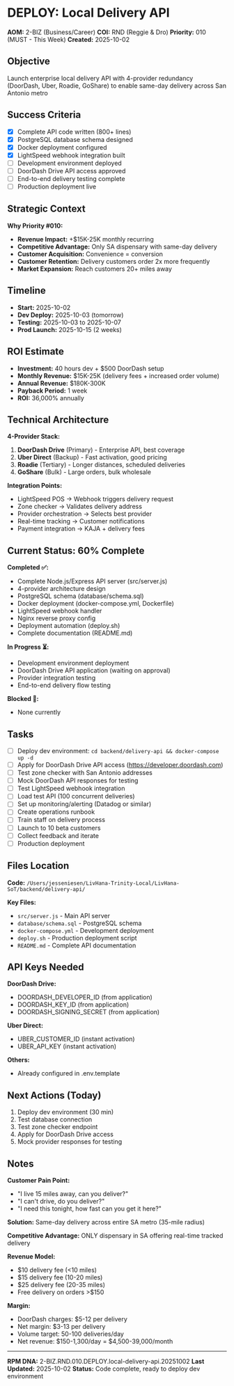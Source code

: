 # DEPLOY: Local Delivery API

**AOM:** 2-BIZ (Business/Career)
**COI:** RND (Reggie & Dro)
**Priority:** 010 (MUST - This Week)
**Created:** 2025-10-02

## Objective
Launch enterprise local delivery API with 4-provider redundancy (DoorDash, Uber, Roadie, GoShare) to enable same-day delivery across San Antonio metro

## Success Criteria
- [x] Complete API code written (800+ lines)
- [x] PostgreSQL database schema designed
- [x] Docker deployment configured
- [x] LightSpeed webhook integration built
- [ ] Development environment deployed
- [ ] DoorDash Drive API access approved
- [ ] End-to-end delivery testing complete
- [ ] Production deployment live

## Strategic Context
**Why Priority #010:**
- **Revenue Impact:** +$15K-25K monthly recurring
- **Competitive Advantage:** Only SA dispensary with same-day delivery
- **Customer Acquisition:** Convenience = conversion
- **Customer Retention:** Delivery customers order 2x more frequently
- **Market Expansion:** Reach customers 20+ miles away

## Timeline
- **Start:** 2025-10-02
- **Dev Deploy:** 2025-10-03 (tomorrow)
- **Testing:** 2025-10-03 to 2025-10-07
- **Prod Launch:** 2025-10-15 (2 weeks)

## ROI Estimate
- **Investment:** 40 hours dev + $500 DoorDash setup
- **Monthly Revenue:** $15K-25K (delivery fees + increased order volume)
- **Annual Revenue:** $180K-300K
- **Payback Period:** 1 week
- **ROI:** 36,000% annually

## Technical Architecture
**4-Provider Stack:**
1. **DoorDash Drive** (Primary) - Enterprise API, best coverage
2. **Uber Direct** (Backup) - Fast activation, good pricing
3. **Roadie** (Tertiary) - Longer distances, scheduled deliveries
4. **GoShare** (Bulk) - Large orders, bulk wholesale

**Integration Points:**
- LightSpeed POS → Webhook triggers delivery request
- Zone checker → Validates delivery address
- Provider orchestration → Selects best provider
- Real-time tracking → Customer notifications
- Payment integration → KAJA + delivery fees

## Current Status: 60% Complete
**Completed ✅:**
- Complete Node.js/Express API server (src/server.js)
- 4-provider architecture design
- PostgreSQL schema (database/schema.sql)
- Docker deployment (docker-compose.yml, Dockerfile)
- LightSpeed webhook handler
- Nginx reverse proxy config
- Deployment automation (deploy.sh)
- Complete documentation (README.md)

**In Progress ⏳:**
- Development environment deployment
- DoorDash Drive API application (waiting on approval)
- Provider integration testing
- End-to-end delivery flow testing

**Blocked 🚫:**
- None currently

## Tasks
- [ ] Deploy dev environment: `cd backend/delivery-api && docker-compose up -d`
- [ ] Apply for DoorDash Drive API access (https://developer.doordash.com)
- [ ] Test zone checker with San Antonio addresses
- [ ] Mock DoorDash API responses for testing
- [ ] Test LightSpeed webhook integration
- [ ] Load test API (100 concurrent deliveries)
- [ ] Set up monitoring/alerting (Datadog or similar)
- [ ] Create operations runbook
- [ ] Train staff on delivery process
- [ ] Launch to 10 beta customers
- [ ] Collect feedback and iterate
- [ ] Production deployment

## Files Location
**Code:** `/Users/jesseniesen/LivHana-Trinity-Local/LivHana-SoT/backend/delivery-api/`

**Key Files:**
- `src/server.js` - Main API server
- `database/schema.sql` - PostgreSQL schema
- `docker-compose.yml` - Development deployment
- `deploy.sh` - Production deployment script
- `README.md` - Complete API documentation

## API Keys Needed
**DoorDash Drive:**
- DOORDASH_DEVELOPER_ID (from application)
- DOORDASH_KEY_ID (from application)
- DOORDASH_SIGNING_SECRET (from application)

**Uber Direct:**
- UBER_CUSTOMER_ID (instant activation)
- UBER_API_KEY (instant activation)

**Others:**
- Already configured in .env.template

## Next Actions (Today)
1. Deploy dev environment (30 min)
2. Test database connection
3. Test zone checker endpoint
4. Apply for DoorDash Drive access
5. Mock provider responses for testing

## Notes
**Customer Pain Point:**
- "I live 15 miles away, can you deliver?"
- "I can't drive, do you deliver?"
- "I need this tonight, how fast can you get it here?"

**Solution:**
Same-day delivery across entire SA metro (35-mile radius)

**Competitive Advantage:**
ONLY dispensary in SA offering real-time tracked delivery

**Revenue Model:**
- $10 delivery fee (<10 miles)
- $15 delivery fee (10-20 miles)
- $25 delivery fee (20-35 miles)
- Free delivery on orders >$150

**Margin:**
- DoorDash charges: $5-12 per delivery
- Net margin: $3-13 per delivery
- Volume target: 50-100 deliveries/day
- Net revenue: $150-1,300/day = $4,500-39,000/month

---
**RPM DNA:** 2-BIZ.RND.010.DEPLOY.local-delivery-api.20251002
**Last Updated:** 2025-10-02
**Status:** Code complete, ready to deploy dev environment
